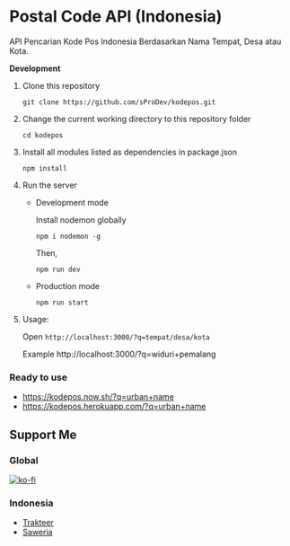 # Postal Code API (Indonesia)
API Pencarian Kode Pos Indonesia Berdasarkan Nama Tempat, Desa atau Kota.

**Development**
1. Clone this repository
    ```
    git clone https://github.com/sProDev/kodepos.git
    ```
2. Change the current working directory to this repository folder
    ```
    cd kodepos
    ```
3. Install all modules listed as dependencies in package.json
    ```
    npm install
    ```
4. Run the server
    - Development mode
        
        Install nodemon globally
        ```
        npm i nodemon -g
        ```
        Then,
        ```
        npm run dev
        ```
    - Production mode
        ```
        npm run start
        ```
5. Usage:

    Open ```http://localhost:3000/?q=tempat/desa/kota```
    
    Example
    http://localhost:3000/?q=widuri+pemalang


### Ready to use
- https://kodepos.now.sh/?q=urban+name
- https://kodepos.herokuapp.com/?q=urban+name

## Support Me
### Global
[![ko-fi](https://www.ko-fi.com/img/githubbutton_sm.svg)](https://ko-fi.com/sProDev)
### Indonesia
- [Trakteer](https://trakteer.id/sproDev)
- [Saweria](https://saweria.co/sProDev)